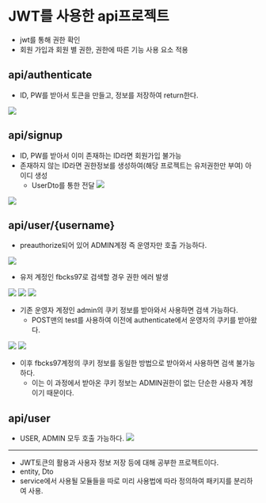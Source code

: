 # JWT를 사용한 api프로젝트
* jwt를 통해 권한 확인
* 회원 가입과 회원 별 권한, 권한에 따른 기능 사용 요소 적용

## api/authenticate
* ID, PW를 받아서 토큰을 만들고, 정보를 저장하여 return한다.

![](https://i.imgur.com/8bHegIT.png)

## api/signup
* ID, PW를 받아서 이미 존재하는 ID라면 회원가입 불가능
* 존재하지 않는 ID라면 권한정보를 생성하여(해당 프로젝트는 유저권한만 부여) 아이디 생성
    * UserDto를 통한 전달
![](https://i.imgur.com/nJRIGGs.png)

![](https://i.imgur.com/9W3GzDi.png)

## api/user/{username}
* preauthorize되어 있어 ADMIN계정 즉 운영자만 호출 가능하다.

![](https://i.imgur.com/2jgaaSb.png)
* 유저 계정인 fbcks97로 검색할 경우 권한 에러 발생

![](https://i.imgur.com/imjnibw.png)
![](https://i.imgur.com/LWiYAQk.png)
![](https://i.imgur.com/Xu3jgVZ.png)
* 기존 운영자 계정인 admin의 쿠키 정보를 받아와서 사용하면 검색 가능하다.
    * POST맨의 test를 사용하여 이전에 authenticate에서 운영자의 쿠키를 받아왔다.

![](https://i.imgur.com/EOJyIW3.png)
![](https://i.imgur.com/bBe5KwS.png)
* 이후 fbcks97계정의 쿠키 정보를 동일한 방법으로 받아와서 사용하면 검색 불가능하다.
    * 이는 이 과정에서 받아온 쿠키 정보는 ADMIN권한이 없는 단순한 사용자 계정이기 때문이다.

## api/user
* USER, ADMIN 모두 호출 가능하다.
![](https://i.imgur.com/G2GiHLx.png)




---


* JWT토큰의 활용과 사용자 정보 저장 등에 대해 공부한 프로젝트이다.
* entity, Dto
* service에서 사용될 모듈들을 따로 미리 사용법에 따라 정의하여 패키지를 분리하여 사용.
